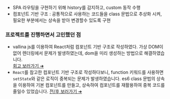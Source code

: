 - SPA 라우팅을 구현하기 위해 history를 감지하고, custom 동작 수행
- 컴포넌트 기반 구조 : 공통적으로 사용하는 코드들을 class 문법으로 추상화 시켜, 필요한 부분에서는 상속을 받아 변경할수 있도록 구현

### 프로젝트를 진행하면서 고민했던 점
- vallina js를 이용하여 React처럼 컴포넌트 기반 구조로 작성하였다. 
가상 DOM이 없어 렌더링에서 문제가 발생하였는데, dom을 미리 생성하는 방법으로 해결하였습니다.  
[회고 보러가기 ➜](https://velog.io/@sumi-0011/VanillaJS-SPA-Challenge-HPNY-2023)
- `React`를 참고한 컴포넌트 기반 구조로 작성하다보니, function 키워드를 사용하면 `setState`와 같은 로직이 중복되는 문제가 발생하였습니다. es6 class 문법의 상속을 이용하여 기본 컴포넌트를 만들고, 상속하여 컴포넌트를 재활용하여 중복 코드를 줄일수 있었습니다. [전/후 보러가기 ➜](https://velog.io/@sumi-0011/VanillaJS-SPA-Challenge-HPNY-2023#%ED%94%84%EB%A1%9C%EC%A0%9D%ED%8A%B8%EB%A5%BC-%EC%A7%84%ED%96%89%ED%95%98%EB%A9%B4%EC%84%9C-%EC%96%B4%EB%A0%A4%EC%9B%A0%EB%8D%98-%EC%A0%90--%EA%B3%A0%EB%AF%BC%ED%96%88%EB%8D%98-%EC%A0%90)